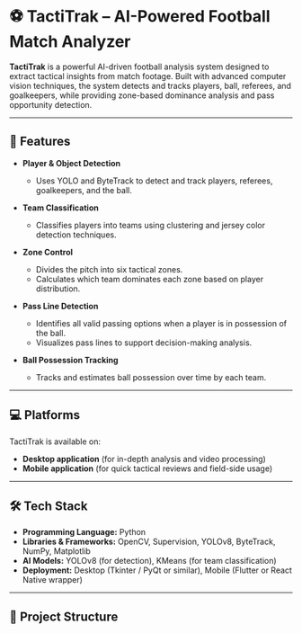# ⚽ TactiTrak – AI-Powered Football Match Analyzer

**TactiTrak** is a powerful AI-driven football analysis system designed to extract tactical insights from match footage. Built with advanced computer vision techniques, the system detects and tracks players, ball, referees, and goalkeepers, while providing zone-based dominance analysis and pass opportunity detection.

---

## 🚀 Features

- **Player & Object Detection**
  - Uses YOLO and ByteTrack to detect and track players, referees, goalkeepers, and the ball.

- **Team Classification**
  - Classifies players into teams using clustering and jersey color detection techniques.

- **Zone Control**
  - Divides the pitch into six tactical zones.
  - Calculates which team dominates each zone based on player distribution.

- **Pass Line Detection**
  - Identifies all valid passing options when a player is in possession of the ball.
  - Visualizes pass lines to support decision-making analysis.

- **Ball Possession Tracking**
  - Tracks and estimates ball possession over time by each team.

---

## 💻 Platforms

TactiTrak is available on:
- **Desktop application** (for in-depth analysis and video processing)
- **Mobile application** (for quick tactical reviews and field-side usage)

---

## 🛠️ Tech Stack

- **Programming Language:** Python
- **Libraries & Frameworks:** OpenCV, Supervision, YOLOv8, ByteTrack, NumPy, Matplotlib
- **AI Models:** YOLOv8 (for detection), KMeans (for team classification)
- **Deployment:** Desktop (Tkinter / PyQt or similar), Mobile (Flutter or React Native wrapper)

---

## 📁 Project Structure


